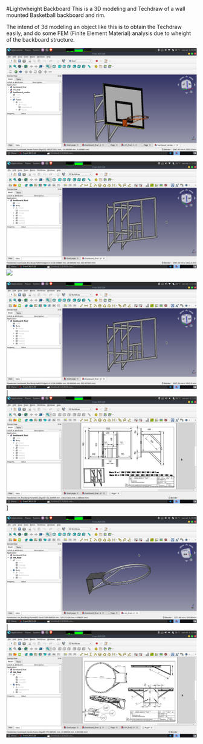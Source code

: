 #Lightwheight Backboard
This is a 3D modeling and Techdraw of a wall mounted Basketball backboard and rim.

The intend of 3d modeling an object like this is to obtain the Techdraw easily, and do some FEM (Finite Element Material) analysis due to wheight of the backboard structure. 

![3D Model](https://github.com/Gabriel-Aragao/basketball-backboard-3d/blob/master/media/render.png?raw=true)

 <img src="https://github.com/Gabriel-Aragao/basketball-backboard-3d/blob/master/media/backboard.png"> <img src="ttps://github.com/Gabriel-Aragao/basketball-backboard-3d/blob/master/media/backboard-techdraw.png">

![Backboard Structure 3D Model](https://github.com/Gabriel-Aragao/basketball-backboard-3d/blob/master/media/backboard.png?raw=true) | ![Backboard Structure Techdraw](https://github.com/Gabriel-Aragao/basketball-backboard-3d/blob/master/media/backboard-techdraw.png?raw=true) ]

![Rim 3D Model](https://github.com/Gabriel-Aragao/basketball-backboard-3d/blob/master/media/rim.png?raw=true) | ![Rim Techdraw](https://github.com/Gabriel-Aragao/basketball-backboard-3d/blob/master/media/rim-techdraw.png?raw=true) 



